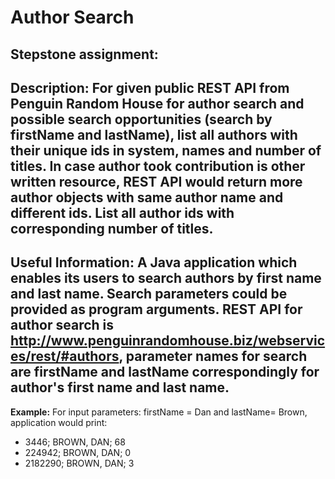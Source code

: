 # Author Search
**Stepstone assignment:**
-

**Description:**
For given public REST API from Penguin Random House for author search and possible search opportunities (search by firstName and lastName),
list all authors with their unique ids in system, names and number of titles. In case author took contribution is other written resource,
REST API would return more author objects with same author name and different ids. List all author ids with corresponding number of titles.
-

**Useful Information:**
A Java application which enables its users to search authors by first name and last name. Search parameters could be provided as program arguments.
REST API for author search is http://www.penguinrandomhouse.biz/webservices/rest/#authors, parameter names for search are firstName and lastName correspondingly for author's first name and last name.
-

**Example:**
For input parameters: firstName = Dan and  lastName= Brown, application would print:

 - 3446; BROWN, DAN; 68
 - 224942; BROWN, DAN; 0
 - 2182290; BROWN, DAN; 3
